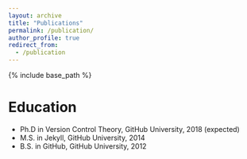 ```yaml
---
layout: archive
title: "Publications"
permalink: /publication/
author_profile: true
redirect_from:
  - /publication
---
```


{% include base_path %}

Education
======
* Ph.D in Version Control Theory, GitHub University, 2018 (expected)
* M.S. in Jekyll, GitHub University, 2014
* B.S. in GitHub, GitHub University, 2012
